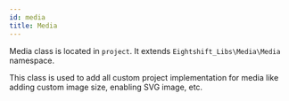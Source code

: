 ```yaml
---
id: media
title: Media
---
```


Media class is located in `project`. It extends `Eightshift_Libs\Media\Media` namespace.

This class is used to add all custom project implementation for media like adding custom image size, enabling SVG image, etc.
